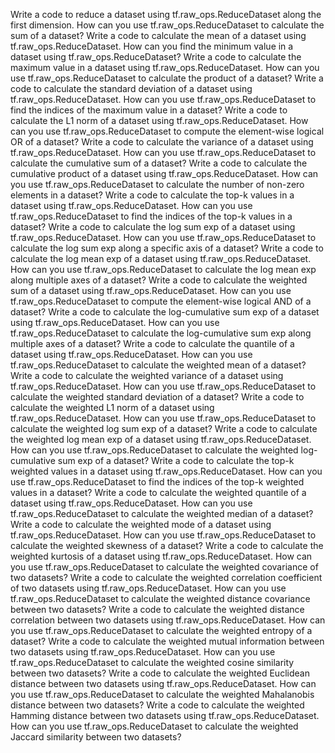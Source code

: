 
Write a code to reduce a dataset using tf.raw_ops.ReduceDataset along the first dimension.
How can you use tf.raw_ops.ReduceDataset to calculate the sum of a dataset?
Write a code to calculate the mean of a dataset using tf.raw_ops.ReduceDataset.
How can you find the minimum value in a dataset using tf.raw_ops.ReduceDataset?
Write a code to calculate the maximum value in a dataset using tf.raw_ops.ReduceDataset.
How can you use tf.raw_ops.ReduceDataset to calculate the product of a dataset?
Write a code to calculate the standard deviation of a dataset using tf.raw_ops.ReduceDataset.
How can you use tf.raw_ops.ReduceDataset to find the indices of the maximum value in a dataset?
Write a code to calculate the L1 norm of a dataset using tf.raw_ops.ReduceDataset.
How can you use tf.raw_ops.ReduceDataset to compute the element-wise logical OR of a dataset?
Write a code to calculate the variance of a dataset using tf.raw_ops.ReduceDataset.
How can you use tf.raw_ops.ReduceDataset to calculate the cumulative sum of a dataset?
Write a code to calculate the cumulative product of a dataset using tf.raw_ops.ReduceDataset.
How can you use tf.raw_ops.ReduceDataset to calculate the number of non-zero elements in a dataset?
Write a code to calculate the top-k values in a dataset using tf.raw_ops.ReduceDataset.
How can you use tf.raw_ops.ReduceDataset to find the indices of the top-k values in a dataset?
Write a code to calculate the log sum exp of a dataset using tf.raw_ops.ReduceDataset.
How can you use tf.raw_ops.ReduceDataset to calculate the log sum exp along a specific axis of a dataset?
Write a code to calculate the log mean exp of a dataset using tf.raw_ops.ReduceDataset.
How can you use tf.raw_ops.ReduceDataset to calculate the log mean exp along multiple axes of a dataset?
Write a code to calculate the weighted sum of a dataset using tf.raw_ops.ReduceDataset.
How can you use tf.raw_ops.ReduceDataset to compute the element-wise logical AND of a dataset?
Write a code to calculate the log-cumulative sum exp of a dataset using tf.raw_ops.ReduceDataset.
How can you use tf.raw_ops.ReduceDataset to calculate the log-cumulative sum exp along multiple axes of a dataset?
Write a code to calculate the quantile of a dataset using tf.raw_ops.ReduceDataset.
How can you use tf.raw_ops.ReduceDataset to calculate the weighted mean of a dataset?
Write a code to calculate the weighted variance of a dataset using tf.raw_ops.ReduceDataset.
How can you use tf.raw_ops.ReduceDataset to calculate the weighted standard deviation of a dataset?
Write a code to calculate the weighted L1 norm of a dataset using tf.raw_ops.ReduceDataset.
How can you use tf.raw_ops.ReduceDataset to calculate the weighted log sum exp of a dataset?
Write a code to calculate the weighted log mean exp of a dataset using tf.raw_ops.ReduceDataset.
How can you use tf.raw_ops.ReduceDataset to calculate the weighted log-cumulative sum exp of a dataset?
Write a code to calculate the top-k weighted values in a dataset using tf.raw_ops.ReduceDataset.
How can you use tf.raw_ops.ReduceDataset to find the indices of the top-k weighted values in a dataset?
Write a code to calculate the weighted quantile of a dataset using tf.raw_ops.ReduceDataset.
How can you use tf.raw_ops.ReduceDataset to calculate the weighted median of a dataset?
Write a code to calculate the weighted mode of a dataset using tf.raw_ops.ReduceDataset.
How can you use tf.raw_ops.ReduceDataset to calculate the weighted skewness of a dataset?
Write a code to calculate the weighted kurtosis of a dataset using tf.raw_ops.ReduceDataset.
How can you use tf.raw_ops.ReduceDataset to calculate the weighted covariance of two datasets?
Write a code to calculate the weighted correlation coefficient of two datasets using tf.raw_ops.ReduceDataset.
How can you use tf.raw_ops.ReduceDataset to calculate the weighted distance covariance between two datasets?
Write a code to calculate the weighted distance correlation between two datasets using tf.raw_ops.ReduceDataset.
How can you use tf.raw_ops.ReduceDataset to calculate the weighted entropy of a dataset?
Write a code to calculate the weighted mutual information between two datasets using tf.raw_ops.ReduceDataset.
How can you use tf.raw_ops.ReduceDataset to calculate the weighted cosine similarity between two datasets?
Write a code to calculate the weighted Euclidean distance between two datasets using tf.raw_ops.ReduceDataset.
How can you use tf.raw_ops.ReduceDataset to calculate the weighted Mahalanobis distance between two datasets?
Write a code to calculate the weighted Hamming distance between two datasets using tf.raw_ops.ReduceDataset.
How can you use tf.raw_ops.ReduceDataset to calculate the weighted Jaccard similarity between two datasets?